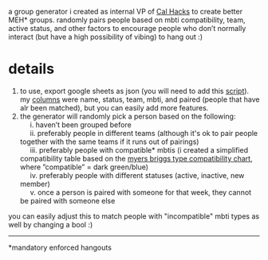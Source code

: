 a group generator i created as internal VP of [Cal Hacks](https://www.calhacks.io/) to create better MEH* groups. randomly pairs people based on mbti compatibility, team, active status, and other factors to encourage people who don’t normally interact (but have a high possibility of vibing) to hang out :)

# details
1. to use, export google sheets as json (you will need to add this [script](https://thenewstack.io/how-to-convert-google-spreadsheet-to-json-formatted-text/)). my [columns](https://docs.google.com/spreadsheets/d/1EH3twITynyBn7iKdx6lSDwJ_vP0Xca6lvthfV-d7SuM/edit#gid=2029338544) were name, status, team, mbti, and paired (people that have alr been matched), but you can easily add more features.
2. the generator will randomly pick a person based on the following:\
&nbsp;&nbsp;&nbsp;&nbsp;&nbsp;i. haven’t been grouped before\
&nbsp;&nbsp;&nbsp;&nbsp;&nbsp;ii. preferably people in different teams (although it's ok to pair people together with the same teams if it runs out of pairings)\
&nbsp;&nbsp;&nbsp;&nbsp;&nbsp;iii. preferably people with compatible* mbtis (i created a simplified compatibility table based on the [myers briggs type compatibility chart](https://www.dreamsaroundtheworld.com/wp-content/uploads/2017/01/Myers_Briggs_Type_Compatibility_Chart.pdf), where ”compatible” = dark green/blue)\
&nbsp;&nbsp;&nbsp;&nbsp;&nbsp;iv. preferably people with different statuses (active, inactive, new member)\
&nbsp;&nbsp;&nbsp;&nbsp;&nbsp;v. once a person is paired with someone for that week, they cannot be paired with someone else

you can easily adjust this to match people with "incompatible" mbti types as well by changing a bool :)

---
*mandatory enforced hangouts
